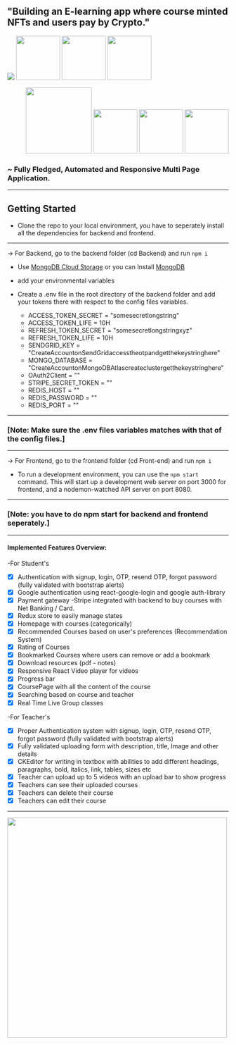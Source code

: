 ## "Building an E-learning app where course minted NFTs and users pay by Crypto."

<p align="left">
  <img src="https://img.shields.io/badge/JavaScript-F7DF1E?style=for-the-badge&logo=javascript&logoColor=black" />
  <img src="https://img.shields.io/badge/React-20232A?style=for-the-badge&logo=react&logoColor=61DAFB" width="100" /> 
  <img src="https://img.shields.io/badge/Node.js-43853D?style=for-the-badge&logo=node.js&logoColor=white" width="100" />
  <img src="https://img.shields.io/badge/MongoDB-4EA94B?style=for-the-badge&logo=mongodb&logoColor=white" width="100" />
</p>

<p align="right">
  <img src="https://img.shields.io/badge/Express.js-000000?style=for-the-badge&logo=express&logoColor=white" width="150" />
  <img src="https://img.shields.io/badge/Redux-593D88?style=for-the-badge&logo=redux&logoColor=white" width="100" />
  <img src="https://img.shields.io/badge/Docker-2CA5E0?style=for-the-badge&logo=docker&logoColor=white" width="100" />
  <img src="https://img.shields.io/badge/redis-%23DD0031.svg?&style=for-the-badge&logo=redis&logoColor=white" width="100" />
</p>

### ~ Fully Fledged, Automated and Responsive Multi Page Application.
----

## Getting Started

- Clone the repo to your local environment, you have to seperately install all the dependencies for backend and frontend. 

---

-> For Backend, go to the backend folder (cd Backend) and run 
``` npm i ```

  - Use [MongoDB Cloud Storage](https://www.mongodb.com/) or you can Install [MongoDB](https://docs.mongodb.com/manual/tutorial/install-mongodb-on-windows/)
  - add your environmental variables
  - Create a .env file in the root directory of the backend folder and add your tokens there with respect to the config files variables.
 
    - ACCESS_TOKEN_SECRET = "somesecretlongstring"
    - ACCESS_TOKEN_LIFE = 10H
    - REFRESH_TOKEN_SECRET = "somesecretlongstringxyz"
    - REFRESH_TOKEN_LIFE = 10H
    - SENDGRID_KEY = "CreateAccountonSendGridaccesstheotpandgetthekeystringhere"
    - MONGO_DATABASE = "CreateAccountonMongoDBAtlascreateclustergetthekeystringhere"
    - OAuth2Client = ""
    - STRIPE_SECRET_TOKEN = ""
    - REDIS_HOST = ""
    - REDIS_PASSWORD = "" 
    - REDIS_PORT = ""
---

### [Note: Make sure the .env files variables matches with that of the config files.]
  
---
 
-> For Frontend, go to the frontend folder (cd Front-end) and run
``` npm i ```

- To run a development environment, you can use the `npm start` command. This will start up a development web server on port 3000 for frontend, and a nodemon-watched API server on port 8080.

---

### [Note: you have to do npm start for backend and frontend seperately.]

---

#### Implemented Features Overview:

-For Student's
- [x] Authentication with signup, login, OTP, resend OTP, forgot password (fully validated with bootstrap alerts)
- [x] Google authentication using react-google-login and google auth-library
- [x] Payment gateway -Stripe integrated with backend to buy courses with Net Banking / Card.
- [x] Redux store to easily manage states
- [x] Homepage with courses (categorically)
- [x] Recommended Courses based on user's preferences (Recommendation System)
- [x] Rating of Courses 
- [x] Bookmarked Courses where users can remove or add a bookmark
- [x] Download resources (pdf - notes)
- [x] Responsive React Video player for videos
- [x] Progress bar
- [x] CoursePage with all the content of the course
- [x] Searching based on course and teacher
- [x] Real Time Live Group classes

-For Teacher's
- [x] Proper Authentication system with signup, login, OTP, resend OTP, forgot password (fully validated with bootstrap alerts)
- [x] Fully validated uploading form with description, title, Image and other details
- [x] CKEditor for writing in textbox with abilities to add different headings, paragraphs, bold, italics, link, tables, sizes etc
- [x] Teacher can upload up to 5 videos with an upload bar to show progress
- [x] Teachers can see their uploaded courses
- [x] Teachers can delete their course
- [x] Teachers can edit their course
---

<img src="https://media.giphy.com/media/42D5ycv3au9s8MQtrU/giphy.gif" width="500" />
